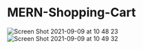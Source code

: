 # MERN-Shopping-Cart
![Screen Shot 2021-09-09 at 10 48 23](https://user-images.githubusercontent.com/75132670/132653500-42abedb8-be06-4787-b1c3-579d92269416.png)
![Screen Shot 2021-09-09 at 10 49 32](https://user-images.githubusercontent.com/75132670/132653518-a7144345-02c7-49ca-965c-442364c2964b.png)
